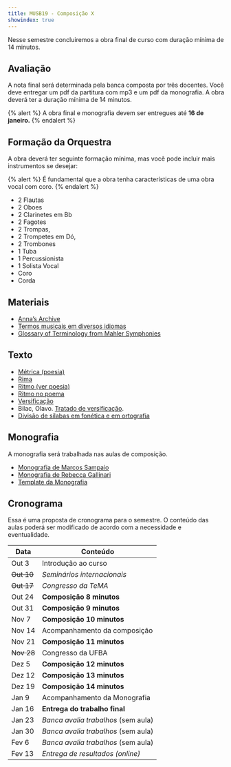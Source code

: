 ```yaml
---
title: MUSB19 - Composição X
showindex: true
---
```


Nesse semestre concluiremos a obra final de curso com duração mínima de 14
minutos.

## Avaliação

A nota final será determinada pela banca composta por três docentes. Você deve
entregar um pdf da partitura com mp3 e um pdf da monografia. A obra deverá ter a
duração mínima de 14 minutos.

{% alert %}
A obra final e monografia devem ser entregues até <b>16 de janeiro.</b>
{% endalert %}

## Formação da Orquestra

A obra deverá ter seguinte formação mínima, mas você pode incluir mais
instrumentos se desejar:

{% alert %}
É fundamental que a obra tenha características de uma obra vocal com coro.
{% endalert %}

- 2 Flautas
- 2 Oboes
- 2 Clarinetes em Bb
- 2 Fagotes
- 2 Trompas,
- 2 Trompetes em Dó,
- 2 Trombones
- 1 Tuba
- 1 Percussionista
- 1 Solista Vocal
- Coro
- Corda

## Materiais

- [Anna’s Archive](https://annas-archive.org)
- [Termos musicais em diversos idiomas](https://web.library.yale.edu/cataloging/music/instname)
- [Glossary of Terminology from Mahler Symphonies](https://www.orchestralibrary.com/reftables/mahler2gloss.html)

## Texto

- [Métrica (poesia)](http://pt.wikipedia.org/wiki/Métrica_(poesia))
- [Rima](http://pt.wikipedia.org/wiki/Rima)
- [Ritmo (ver poesia)](http://pt.wikipedia.org/wiki/Ritmo)
- [Ritmo no poema](http://pt.wikipedia.org/wiki/Ritmo_no_poema)
- [Versificação](http://pt.wikipedia.org/wiki/Versificação)
- Bilac, Olavo. [Tratado de versificação](https://digital.bbm.usp.br/handle/bbm/4711).
- [Divisão de sílabas em fonética e em ortografia](http://www.academia.org.br/artigos/divisao-de-silabas-em-fonetica-e-em-ortografia)


## Monografia

A monografia será trabalhada nas aulas de composição.

- [Monografia de Marcos Sampaio][1]
- [Monografia de Rebecca Gallinari][2]
- [Template da Monografia][3]

[1]: https://docs.pkroger.com/Monografia%20Marcos.pdf
[2]: https://docs.pkroger.com/Monografia%20Rebecca.pdf
[3]: https://docs.pkroger.com/Modelo%20Monografia.docx


## Cronograma

Essa é uma proposta de cronograma para o semestre. O conteúdo das aulas poderá
ser modificado de acordo com a necessidade e eventualidade.

| Data       | Conteúdo                            |
|------------|-------------------------------------|
| Out 3      | Introdução ao curso                 |
| ~~Out 10~~ | *Seminários internacionais*         |
| ~~Out 17~~ | *Congresso da TeMA*                 |
| Out 24     | **Composição 8 minutos**            |
| Out 31     | **Composição 9 minutos**            |
| Nov 7      | **Composição 10 minutos**           |
| Nov 14     | Acompanhamento da composição        |
| Nov 21     | **Composição 11 minutos**           |
| ~~Nov 28~~ | Congresso da UFBA                   |
| Dez 5      | **Composição 12 minutos**           |
| Dez 12     | **Composição 13 minutos**           |
| Dez 19     | **Composição 14 minutos**           |
| Jan 9      | Acompanhamento da Monografia        |
| Jan 16     | **Entrega do trabalho final**       |
| Jan 23     | *Banca avalia trabalhos* (sem aula) |
| Jan 30     | *Banca avalia trabalhos* (sem aula) |
| Fev 6      | *Banca avalia trabalhos* (sem aula) |
| Fev 13     | *Entrega de resultados (online)*    |
